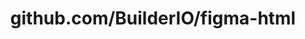 ---
layout: post
title: github.com/BuilderIO/figma-html
categories: link
tags: [انگلیسی, برنامه‌نویسی]
---